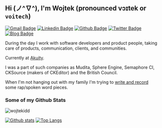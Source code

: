## Hi (ノ^∇^), I'm Wojtek (pronounced vɔɪtek or `voitech`)
[![Gmail Badge](https://img.shields.io/badge/-wojciech.cichon@gmail.com-c14438?style=flat&logo=Gmail&logoColor=white&link=mailto:wojciech.cichon@gmail.com)](mailto:wojciech.cichon@gmail.com) 
[![Linkedin Badge](https://img.shields.io/badge/-wojtekcichon-0072b1?style=flat&logo=Linkedin&logoColor=white&link=https://www.linkedin.com/in/wojtekcichon/)](https://www.linkedin.com/in/wojtekcichon/) [![Github Badge](https://img.shields.io/badge/-wojtekidd-grey?style=flat&logo=github&logoColor=white&link=https://github.com/wojtekidd/)](https://www.github.com/wojtekidd/) [![Twitter Badge](https://img.shields.io/badge/-wojtekidd-00acee?style=flat&logo=twitter&logoColor=white&link=https://twitter.com/wojtekidd/)](https://www.twitter.com/wojtekidd/) [![Blog Badge](https://img.shields.io/badge/blog-web-blue?style=flat&link=https://wojtekidd.org/6mlndiy//)](https://wojtekidd.org/6mlndiy//) <p align='left'>

During the day I work with software developers and product people, taking care of products, communication, clients, and communities. 

Currently at [Akuity](https://akuity.io). 

I was a part of such companies as Mudita, Sphere Engine, Semaphore CI, CKSource (makers of CKEditor) and the British Council.

When I'm not hanging out with my family I'm trying to [write and record](https://wojtekidd.org) some rap/spoken word pieces.</p>

### Some of my Github Stats

<p align=left> <img src=https://komarev.com/ghpvc/?username=wojtekidd alt=wojtekidd /> </p>

[![Github stats](https://github-readme-stats.vercel.app/api?username=wojtekidd&show_icons=true&include_all_commits=true)](https://github.com/wojtekidd/github-readme-stats)
[![Top Langs](https://github-readme-stats.vercel.app/api/top-langs/?username=wojtekidd&layout=compact)](https://github.com/wojtekidd/github-readme-stats)
